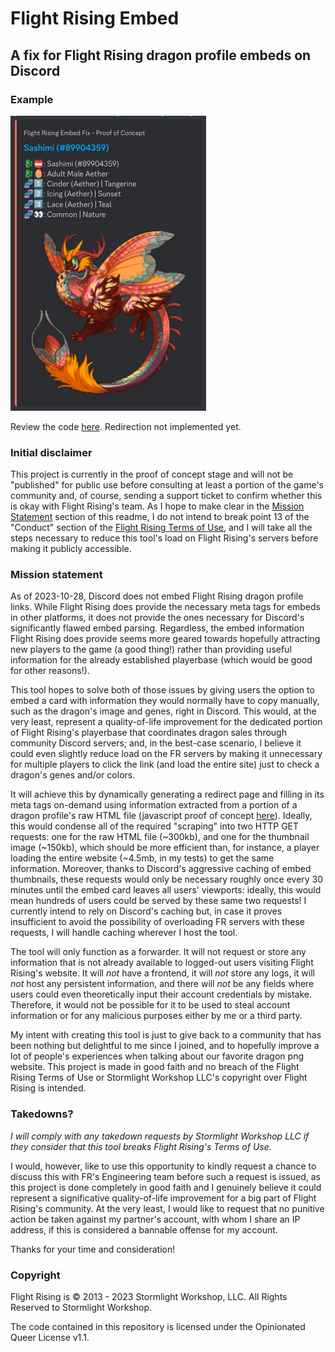 # Flight Rising Embed
## A fix for Flight Rising dragon profile embeds on Discord

### Example
<img src="sashimidemo.png">

Review the code [here](proofofconcept.html). Redirection not implemented yet.

### Initial disclaimer
This project is currently in the proof of concept stage and will not be "published" for public use before consulting at least a portion of the game's community and, of course, sending a support ticket to confirm whether this is okay with Flight Rising's team. As I hope to make clear in the [Mission Statement](#mission-statement) section of this readme, I do not intend to break point 13 of the "Conduct" section of the [Flight Rising Terms of Use](https://flightrising.com/main.php?p=wiki&article=81), and I will take all the steps necessary to reduce this tool's load on Flight Rising's servers before making it publicly accessible.

### Mission statement
As of 2023-10-28, Discord does not embed Flight Rising dragon profile links. While Flight Rising does provide the necessary meta tags for embeds in other platforms, it does not provide the ones necessary for Discord's significantly flawed embed parsing. Regardless, the embed information Flight Rising does provide seems more geared towards hopefully attracting new players to the game (a good thing!) rather than providing useful information for the already established playerbase (which would be good for other reasons!).

This tool hopes to solve both of those issues by giving users the option to embed a card with information they would normally have to copy manually, such as the dragon's image and genes, right in Discord. This would, at the very least, represent a quality-of-life improvement for the dedicated portion of Flight Rising's playerbase that coordinates dragon sales through community Discord servers; and, in the best-case scenario, I believe it could even slightly reduce load on the FR servers by making it unnecessary for multiple players to click the link (and load the entire site) just to check a dragon's genes and/or colors.

It will achieve this by dynamically generating a redirect page and filling in its meta tags on-demand using information extracted from a portion of a dragon profile's raw HTML file (javascript proof of concept [here](fetch.js)).  Ideally, this would condense all of the required "scraping" into two HTTP GET requests: one for the raw HTML file (~300kb), and one for the thumbnail image (~150kb), which should be more efficient than, for instance, a player loading the entire website (~4.5mb, in my tests) to get the same information. Moreover, thanks to Discord's aggressive caching of embed thumbnails, these requests would only be necessary roughly once every 30 minutes until the embed card leaves all users' viewports: ideally, this would mean hundreds of users could be served by these same two requests! I currently intend to rely on Discord's caching but, in case it proves insufficient to avoid the possibility of overloading FR servers with these requests, I will handle caching wherever I host the tool.

The tool will only function as a forwarder. It will not request or store any information that is not already available to logged-out users visiting Flight Rising's website. It will *not* have a frontend, it will *not* store any logs, it will *not* host any persistent information, and there will *not* be any fields where users could even theoretically input their account credentials by mistake. Therefore, it would not be possible for it to be used to steal account information or for any malicious purposes either by me or a third party.

My intent with creating this tool is just to give back to a community that has been nothing but delightful to me since I joined, and to hopefully improve a lot of people's experiences when talking about our favorite dragon png website. This project is made in good faith and no breach of the Flight Rising Terms of Use or Stormlight Workshop LLC's copyright over Flight Rising is intended.

### Takedowns?
*I will comply with any takedown requests by Stormlight Workshop LLC if they consider that this tool breaks Flight Rising's Terms of Use.*

I would, however, like to use this opportunity to kindly request a chance to discuss this with FR's Engineering team before such a request is issued, as this project is done completely in good faith and I genuinely believe it could represent a significative quality-of-life improvement for a big part of Flight Rising's community. At the very least, I would like to request that no punitive action be taken against my partner's account, with whom I share an IP address, if this is considered a bannable offense for my account.

Thanks for your time and consideration!

### Copyright
Flight Rising is © 2013 - 2023 Stormlight Workshop, LLC. All Rights Reserved to Stormlight Workshop.

The code contained in this repository is licensed under the Opinionated Queer License v1.1.
